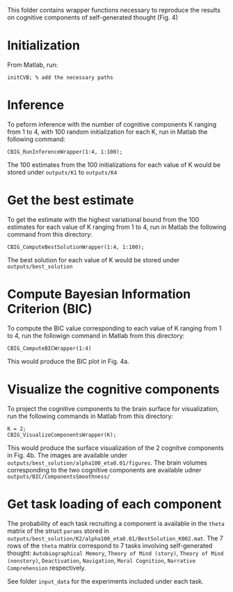 This folder contains wrapper functions necessary to reproduce the results on cognitive components of self-generated thought (Fig. 4)

# Initialization
From Matlab, run:
```
initCVB; % add the necessary paths
```

# Inference
To peform inference with the number of cognitive components K ranging from 1 to 4, with 100 random initialization for each K, run in Matlab the following command:
```
CBIG_RunInferenceWrapper(1:4, 1:100);
```
The 100 estimates from the 100 initializations for each value of K would be stored under `outputs/K1` to `outputs/K4`

# Get the best estimate
To get the estimate with the highest variational bound from the 100 estimates for each value of K ranging from 1 to 4, run in Matlab the following command from this directory:
```
CBIG_ComputeBestSolutionWrapper(1:4, 1:100);
```
The best solution for each value of K would be stored under `outputs/best_solution`

# Compute Bayesian Information Criterion (BIC)
To compute the BIC value corresponding to each value of K ranging from 1 to 4, run the followign command in Matlab from this directory:
```
CBIG_ComputeBICWrapper(1:4)
```
This would produce the BIC plot in Fig. 4a.

# Visualize the cognitive components
To project the cognitive components to the brain surface for visualization, run the following commands in Matlab from this directory:
```
K = 2;
CBIG_VisualizeComponentsWrapper(K);
```
This would produce the surface visualization of the 2 cognitve components in Fig. 4b. The images are available under `outputs/best_solution/alpha100_eta0.01/figures`. The brain volumes corresponding to the two cognitive components are available udner `outputs/BIC/ComponentsSmoothness/`

# Get task loading of each component
The probability of each task recruiting a component is available in the `theta` matrix of the struct `params` stored in `outputs/best_solution/K2/alpha100_eta0.01/BestSolution_K002.mat`.
The 7 rows of the `theta` matrix correspond to 7 tasks involving self-generated thought:  `Autobiographical Memory`, `Theory of Mind (story)`, `Theory of Mind (nonstory)`, `Deactivation`, `Navigation`, `Moral Cognition`, `Narrative Comprehension` respectively.

See folder `input_data` for the experiments included under each task.
